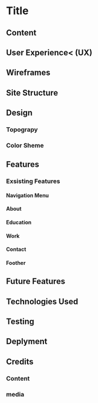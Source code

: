<html>

<h1>Title</h1>
<p></p>

<h2>Content</h2>
<p></p>

<h2>User Experience< (UX)</h2>
<p></p>

<h2>Wireframes</h2>
<p></p>


<h2>Site Structure</h2>
<p></p>

<h2>Design</h2>
<p></p>

<h3>Topograpy</h3>
<p></p>

<h3>Color Sheme</h3>
<p></p>

<h2>Features</h2>

<h3>Exsisting Features</h3>
<p></p>

<h4>Navigation Menu</h4>
<p></p>

<h4>About</h4>
<p></p>

<h4>Education</h4>
<p></p>

<h4>Work</h4>
<p></p>

<h4>Contact</h4>
<p></p>

<h4>Foother</h4>
<p></p>

<h2>Future Features</h2>
<p></p>

<h2>Technologies Used</h2>
<p></p>

<h2>Testing</h2>

<h2>Deplyment</h2>

<h2>Credits</h3>

<h3>Content</h3>

<h3>media</h3>


</html>
